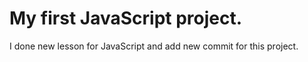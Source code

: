 # My first JavaScript project.
I done new lesson for JavaScript and add new commit for this project.
